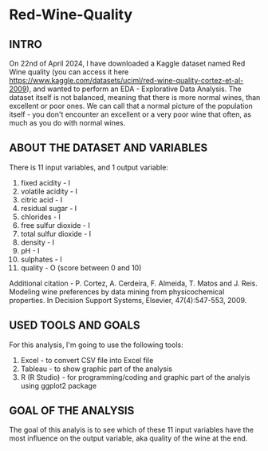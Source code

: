 # Red-Wine-Quality

## INTRO
On 22nd of April 2024, I have downloaded a Kaggle dataset named Red Wine quality (you can access it here https://www.kaggle.com/datasets/uciml/red-wine-quality-cortez-et-al-2009), and wanted to perform an EDA - Explorative Data Analysis. The dataset itself is not balanced, meaning that there is more normal wines, than excellent or poor ones. We can call that a normal picture of the population itself - you don't encounter an excellent or a very poor wine that often, as much as you do with normal wines.

## ABOUT THE DATASET AND VARIABLES

There is 11 input variables, and 1 output variable:
1) fixed acidity - I
2) volatile acidity - I
3) citric acid - I
4) residual sugar - I
5) chlorides - I
6) free sulfur dioxide - I
7) total sulfur dioxide - I
8) density - I
9) pH - I
10) sulphates - I
11) quality - O (score between 0 and 10)

Additional citation - P. Cortez, A. Cerdeira, F. Almeida, T. Matos and J. Reis. Modeling wine preferences by data mining from physicochemical properties. In Decision Support Systems, Elsevier, 47(4):547-553, 2009.

## USED TOOLS AND GOALS

For this analysis, I'm going to use the following tools:
1) Excel - to convert CSV file into Excel file
2) Tableau - to show graphic part of the analysis
3) R (R Studio) - for programming/coding and graphic part of the analyis using ggplot2 package

## GOAL OF THE ANALYSIS

The goal of this analyis is to see which of these 11 input variables have the most influence on the output variable, aka quality of the wine at the end.
